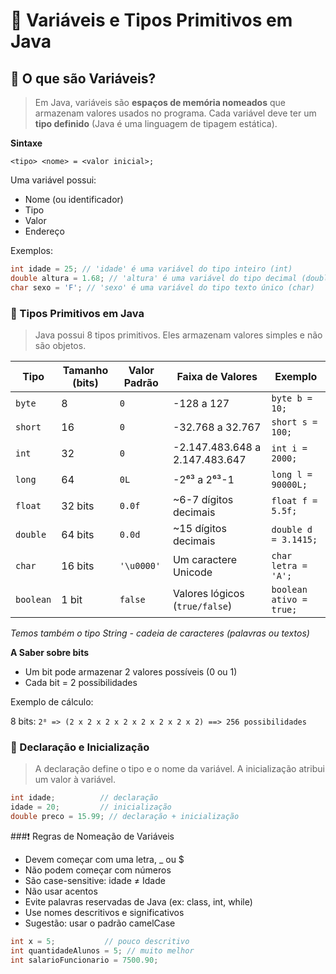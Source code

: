# 📘 Variáveis e Tipos Primitivos em Java

## 📌 O que são Variáveis?

> Em Java, variáveis são **espaços de memória nomeados** que armazenam valores usados no programa.
> Cada variável deve ter um **tipo definido** (Java é uma linguagem de tipagem estática).

**Sintaxe**

`<tipo> <nome> = <valor inicial>;`

Uma variável possui:
- Nome (ou identificador)
- Tipo
- Valor
- Endereço


Exemplos:

```java
int idade = 25; // 'idade' é uma variável do tipo inteiro (int)
double altura = 1.68; // 'altura' é uma variável do tipo decimal (double)
char sexo = 'F'; // 'sexo' é uma variável do tipo texto único (char)
```




### 🧬 Tipos Primitivos em Java

> Java possui 8 tipos primitivos. Eles armazenam valores simples e não são objetos.

| Tipo    | Tamanho (bits) | Valor Padrão | Faixa de Valores               | Exemplo            |
| ------- | -------------- | ------------ | ------------------------------ | ------------------ |
| `byte`  | 8              | `0`          | -128 a 127                     | `byte b = 10;`     |
| `short` | 16             | `0`          | -32.768 a 32.767               | `short s = 100;`   |
| `int`   | 32             | `0`          | -2.147.483.648 a 2.147.483.647 | `int i = 2000;`    |
| `long`  | 64             | `0L`         | -2⁶³ a 2⁶³-1                   | `long l = 90000L;` |
| `float`  | 32 bits | `0.0f`       | \~6-7 dígitos decimais | `float f = 5.5f;`    |
| `double` | 64 bits | `0.0d`       | \~15 dígitos decimais  | `double d = 3.1415;` |
| `char`    | 16 bits | `'\u0000'`   | Um caractere Unicode           | `char letra = 'A';`     |
| `boolean` | 1 bit   | `false`      | Valores lógicos (`true/false`) | `boolean ativo = true;` |

*Temos também o tipo String - cadeia de caracteres (palavras ou textos)*

**A Saber sobre bits**

- Um bit pode armazenar 2 valores possíveis (0 ou 1)
- Cada bit = 2 possibilidades

Exemplo de cálculo:

8 bits: 
`2⁸ => (2 x 2 x 2 x 2 x 2 x 2 x 2 x 2) ==> 256 possibilidades`

### 🧾 Declaração e Inicialização

> A declaração define o tipo e o nome da variável.
> A inicialização atribui um valor à variável.

```java
int idade;          // declaração
idade = 20;         // inicialização
double preco = 15.99; // declaração + inicialização
```

###❗ Regras de Nomeação de Variáveis

- Devem começar com uma letra, _ ou $
- Não podem começar com números
- São case-sensitive: idade ≠ Idade
- Não usar acentos
- Evite palavras reservadas de Java (ex: class, int, while)
- Use nomes descritivos e significativos
- Sugestão: usar o padrão camelCase

```java
int x = 5;           // pouco descritivo
int quantidadeAlunos = 5; // muito melhor
int salarioFuncionario = 7500.90;
```
